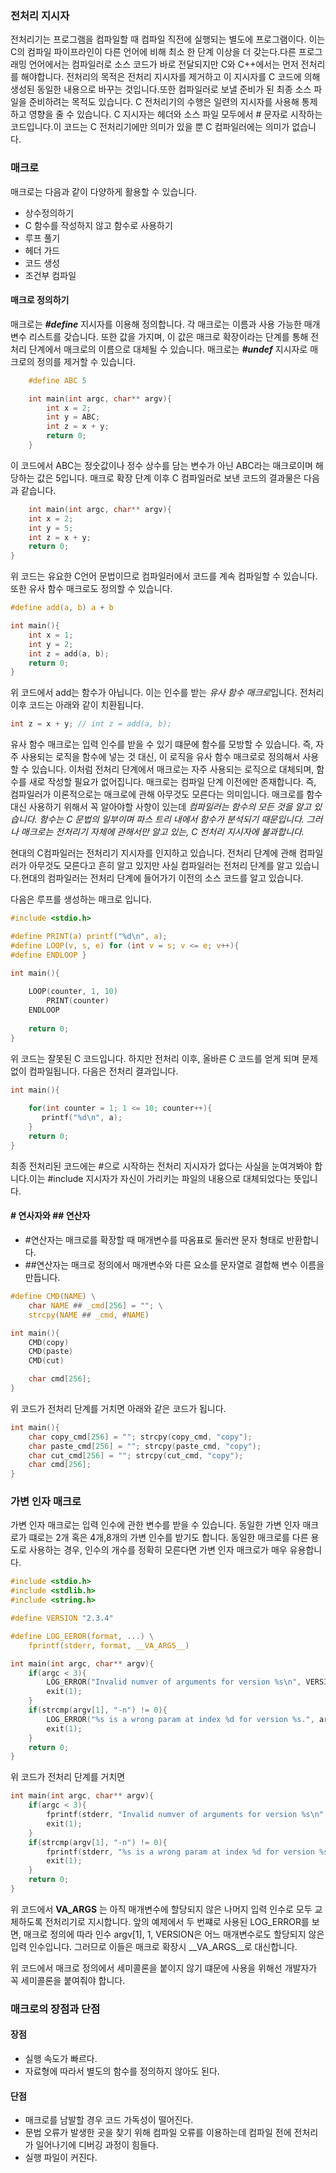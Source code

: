 
### 전처리 지시자
전처리기는 프로그램을 컴파일할 때 컴파일 직전에 실행되는 별도에 프로그램이다. 이는 C의 컴파일 파이프라인이 다른 언어에 비해 최소 한 단계 이상을 더 갖는다.다른 프로그래밍 언어에서는 컴파일러로 소스 코드가 바로 전달되지만 C와 C++에서는 먼저 전처리를 해야합니다.
전처리의 목적은 전처리 지시자를 제거하고 이 지시자를 C 코드에 의해 생성된 동일한 내용으로 바꾸는 것입니다.또한 컴파일러로 보낼 준비가 된 최종 소스 파일을 준비하려는 목적도 있습니다. C 전처리기의 수행은 일련의 지시자를 사용해 통제하고 영향을 줄 수 있습니다. C 지시자는 헤더와 소스 파일 모두에서 # 문자로 시작하는 코드입니다.이 코드는 C 전처리기에만 의미가 있을 뿐 C 컴파일러에는 의미가 없습니다.

### 매크로
매크로는 다음과 같이 다양하게 활용할 수 있습니다.
+ 상수정의하기
+ C 함수를 작성하지 않고 함수로 사용하기
+ 루프 풀기
+ 헤더 가드
+ 코드 생성
+ 조건부 컴파일

#### 매크로 정의하기
매크로는 ***#define*** 지시자를 이용해 정의합니다. 각 매크로는 이름과 사용 가능한 매개변수 리스트를 갖습니다.
또한 값을 가지며, 이 값은 매크로 확장이라는 단계를 통해 전처리 단계에서 매크로의 이름으로 대체될 수 있습니다. 매크로는 ***#undef*** 지시자로 매크로의 정의를 제거할 수 있습니다.

```C
    #define ABC 5

    int main(int argc, char** argv){
        int x = 2;
        int y = ABC;
        int z = x + y;
        return 0;
    }
```
이 코드에서 ABC는 정숫값이나 정수 상수를 담는 변수가 아닌 ABC라는 매크로이며 해당하는 값은 5입니다.
매크로 확장 단계 이후 C 컴파일러로 보낸 코드의 결과물은 다음과 같습니다.

```C
    int main(int argc, char** argv){
    int x = 2;
    int y = 5;
    int z = x + y;
    return 0;
}
```

위 코드는 유요한 C언어 문법이므로 컴파일러에서 코드를 계속 컴파일할 수 있습니다.
또한 유사 함수 매크로도 정의할 수 있습니다.
```C
#define add(a, b) a + b

int main(){
    int x = 1;
    int y = 2;
    int z = add(a, b);
    return 0;
}
```

위 코드에서 add는 함수가 아닙니다. 이는 인수를 받는 *유사 함수 매크로*입니다. 전처리 이후 코드는 아래와 같이  치환됩니다.

```c
int z = x + y; // int z = add(a, b);
```

유사 함수 매크로는 입력 인수를 받을 수 있기 떄문에 함수를 모방할 수 있습니다. 즉, 자주 사용되는 로직을 함수에 넣는 것 대신, 이 로직을 유사 함수 매크로로 정의해서 사용할 수 있습니다.
이처럼 전처리 단계에서 매크로는 자주 사용되는 로직으로 대체되며, 함수를 새로 작성할 필요가 없어집니다.
매크로는 컴파일 단계 이전에만 존재합니다. 즉, 컴파일러가 이론적으로는 매크로에 관해 아무것도 모른다는 의미입니다.
매크로를 함수 대신 사용하기 위해서 꼭 알아야할 사항이 있는데 *컴파일러는 함수의 모든 것을 알고 있습니다. 함수는 C 문법의 일부이며 파스 트리 내에서 함수가 분석되기 때문입니다. 그러나 매크로는 전처리기 자체에 관해서만 알고 있는, C 전처리 지시자에 불과합니다.*

현대의 C컴파일러는 전처리기 지시자를 인지하고 있습니다. 전처리 단계에 관해 컴파일러가 아무것도 모른다고 흔히 알고 있지만 사실 컴파일러는 전처리 단계를 알고 있습니다.현대의 컴파일러는 전처리 단계에 들어가기 이전의 소스 코드를 알고 있습니다.

다음은 루프를 생성하는 매크로 입니다.
```C
#include <stdio.h>

#define PRINT(a) printf("%d\n", a);
#define LOOP(v, s, e) for (int v = s; v <= e; v++){
#define ENDLOOP }

int main(){
    
    LOOP(counter, 1, 10)
        PRINT(counter)
    ENDLOOP
    
    return 0;
}
```
위 코드는 잘못된 C 코드입니다. 하지만 전처리 이후, 올바른 C 코드를 얻게 되며 문제없이 컴파일됩니다.
다음은 전처리 결과입니다.

```C
int main(){
    
    for(int counter = 1; 1 <= 10; counter++){
       printf("%d\n", a);
    }
    return 0;
}
```

최종 전처리된 코드에는 #으로 시작하는 전처리 지시자가 없다는 사실을 눈여겨봐야 합니다.이는 #include 지시자가 자신이 가리키는 파일의 내용으로 대체되었다는 뜻입니다.

#### # 연사자와 ## 연산자
+ #연산자는 매크로를 확장할 때 매개변수를 따옴표로 둘러싼 문자 형태로 반환합니다.
+ ##연산자는 매크로 정의에서 매개변수와 다른 요소를 문자열로 결합해 변수 이름을 만듭니다.

```C
#define CMD(NAME) \
    char NAME ## _cmd[256] = ""; \
    strcpy(NAME ## _cmd, #NAME)

int main(){
    CMD(copy)
    CMD(paste)
    CMD(cut)

    char cmd[256]; 
}
```
위 코드가 전처리 단계를 거치면 아래와 같은 코드가 됩니다.

```C
int main(){
    char copy_cmd[256] = ""; strcpy(copy_cmd, "copy");
    char paste_cmd[256] = ""; strcpy(paste_cmd, "copy");
    char cut_cmd[256] = ""; strcpy(cut_cmd, "copy");
    char cmd[256];
}
```


### 가변 인자 매크로
가변 인자 매크로는 입력 인수에 관한 변수를 받을 수 있습니다. 동일한 가변 인자 매크로가 떄로는 2개 혹은 4개,8개의 가변 인수를 받기도 합니다. 동일한 매크로를 다른 용도로 사용하는 경우, 인수의 개수를 정확히 모른다면 가변 인자 매크로가 매우 유용합니다.

```C
#include <stdio.h>
#include <stdlib.h>
#include <string.h>

#define VERSION "2.3.4"

#define LOG_EEROR(format, ...) \
    fprintf(stderr, format, __VA_ARGS__)

int main(int argc, char** argv){
    if(argc < 3){
        LOG_ERROR("Invalid numver of arguments for version %s\n", VERSION);
        exit(1);
    }
    if(strcmp(argv[1], "-n") != 0){
        LOG_ERROR("%s is a wrong param at index %d for version %s.", argv[1], 1, VERSION);
        exit(1);
    }
    return 0;
}
```
위 코드가 전처리 단계를 거치면

```C
int main(int argc, char** argv){
    if(argc < 3){
        fprintf(stderr, "Invalid numver of arguments for version %s\n", "2.3.4");
        exit(1);
    }
    if(strcmp(argv[1], "-n") != 0){
        fprintf(stderr, "%s is a wrong param at index %d for version %s.", argv[1], 1, "2.3.4");
        exit(1);
    }
    return 0;
}
```

위 코드에서 __VA_ARGS__ 는 아직 매개변수에 할당되지 않은 나머지 입력 인수로 모두 교체하도록 전처리기로 지시합니다. 앞의 예제에서 두 번쨰로 사용된 LOG_ERROR를 보면, 매크로 정의에 따라 인수 argv[1], 1, VERSION은 어느 매개변수로도 할당되지 않은 입력 인수입니다. 그러므로 이들은 매크로 확장시 __VA_ARGS__로 대신합니다.

위 코드에서 매크로 정의에서 세미콜론을 붙이지 않기 떄문에 사용을 위해선 개발자가 꼭 세미콜론을 붙여줘야 합니다.

### 매크로의 장점과 단점

#### 장점
+ 실행 속도가 빠르다.
+ 자료형에 따라서 별도의 함수를 정의하지 않아도 된다.


#### 단점
+ 매크로를 남발할 경우 코드 가독성이 떨어진다.
+ 문법 오류가 발생한 곳을 찾기 위해 컴파일 오류를 이용하는데 컴파일 전에 전처리가 일어나기에 디버깅 과정이 힘들다.
+ 실행 파일이 커진다.
